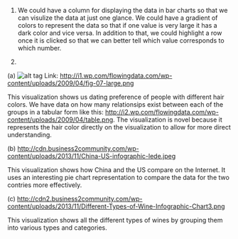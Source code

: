 1. We could have a column for displaying the data in bar charts so that we can visulize the data at just one glance. We could have a gradient of colors to represent the data so that if one value is very large it has a dark color and vice versa. In addition to that, we could highlight a row once it is clicked so that we can better tell which value corresponds to which number. 

2. 

(a) ![alt tag](http://i1.wp.com/flowingdata.com/wp-content/uploads/2009/04/fig-07-large.png) Link: http://i1.wp.com/flowingdata.com/wp-content/uploads/2009/04/fig-07-large.png

This visualization shows us dating preference of people with different hair colors. We have data on how many relationsips exist between each of the groups in a tabular form like this: http://i2.wp.com/flowingdata.com/wp-content/uploads/2009/04/table.png. The visualization is novel because it represents the hair color directly on the visualization to allow for more direct understanding.

(b) http://cdn.business2community.com/wp-content/uploads/2013/11/China-US-infographic-lede.jpeg

This visualization shows how China and the US compare on the Internet. It uses an interesting pie chart representation to compare the data for the two contries more effectively.

(c) http://cdn2.business2community.com/wp-content/uploads/2013/11/Different-Types-of-Wine-Infographic-Chart3.png

This visualization shows all the different types of wines by grouping them into various types and categories. 